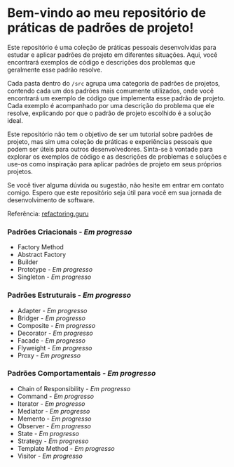 # Bem-vindo ao meu repositório de práticas de padrões de projeto!
Este repositório é uma coleção de práticas pessoais desenvolvidas para estudar e aplicar padrões de projeto em diferentes situações. Aqui, você encontrará exemplos de código e descrições dos problemas que geralmente esse padrão resolve.

Cada pasta dentro do ```/src``` agrupa uma categoria de padrões de projetos, contendo cada um dos padrões mais comumente utilizados, onde você encontrará um exemplo de código que implementa esse padrão de projeto. Cada exemplo é acompanhado por uma descrição do problema que ele resolve, explicando por que o padrão de projeto escolhido é a solução ideal.

Este repositório não tem o objetivo de ser um tutorial sobre padrões de projeto, mas sim uma coleção de práticas e experiências pessoais que podem ser úteis para outros desenvolvedores. Sinta-se à vontade para explorar os exemplos de código e as descrições de problemas e soluções e use-os como inspiração para aplicar padrões de projeto em seus próprios projetos.

Se você tiver alguma dúvida ou sugestão, não hesite em entrar em contato comigo. Espero que este repositório seja útil para você em sua jornada de desenvolvimento de software.

Referência: [refactoring.guru](https://refactoring.guru/)

### Padrões Criacionais - _Em progresso_
- Factory Method
- Abstract Factory
- Builder
- Prototype - _Em progresso_
- Singleton - _Em progresso_

### Padrões Estruturais - _Em progresso_
- Adapter - _Em progresso_
- Bridger - _Em progresso_
- Composite - _Em progresso_
- Decorator - _Em progresso_
- Facade - _Em progresso_
- Flyweight - _Em progresso_
- Proxy - _Em progresso_

### Padrões Comportamentais - _Em progresso_
- Chain of Responsibility - _Em progresso_
- Command - _Em progresso_
- Iterator - _Em progresso_
- Mediator - _Em progresso_
- Memento - _Em progresso_
- Observer - _Em progresso_
- State - _Em progresso_
- Strategy - _Em progresso_
- Template Method - _Em progresso_
- Visitor - _Em progresso_
